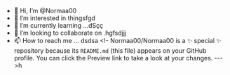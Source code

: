 - 👋 Hi, I’m @Normaa00
- 👀 I’m interested in thingsfgd
- 🌱 I’m currently learning ...dSçç
- 💞️ I’m looking to collaborate on .hgfsdjjj
- 📫 How to reach me ...
dsdsa
<!-
Normaa00/Normaa00 is a ✨ special ✨ repository because its `README.md` (this file) appears on your GitHub profile.
You can click the Preview link to take a look at your changes.
--->h
